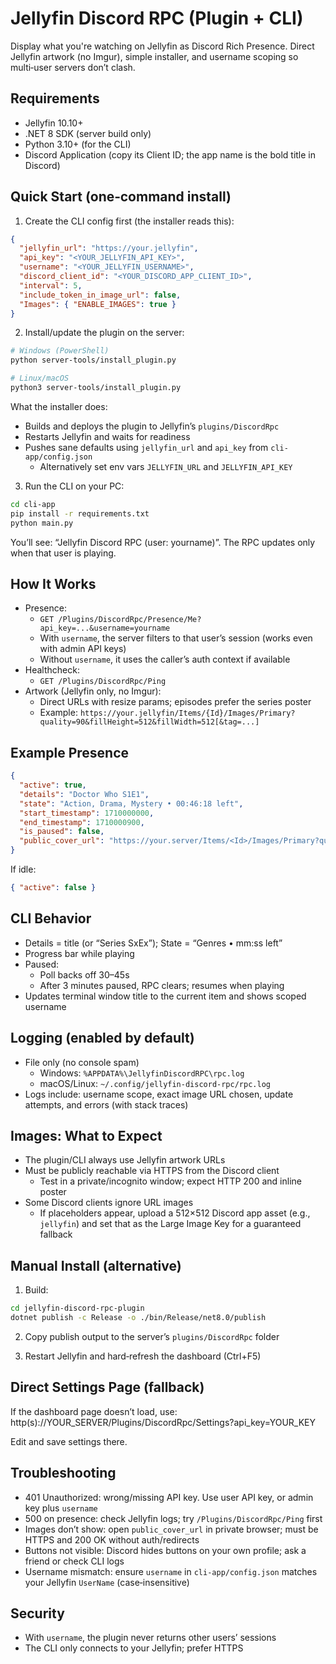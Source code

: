 # Jellyfin Discord RPC (Plugin + CLI)

Display what you're watching on Jellyfin as Discord Rich Presence. Direct Jellyfin artwork (no Imgur), simple installer, and username scoping so multi‑user servers don’t clash.

## Requirements
- Jellyfin 10.10+
- .NET 8 SDK (server build only)
- Python 3.10+ (for the CLI)
- Discord Application (copy its Client ID; the app name is the bold title in Discord)

## Quick Start (one‑command install)

1) Create the CLI config first (the installer reads this):

```json
{
  "jellyfin_url": "https://your.jellyfin",
  "api_key": "<YOUR_JELLYFIN_API_KEY>",
  "username": "<YOUR_JELLYFIN_USERNAME>",
  "discord_client_id": "<YOUR_DISCORD_APP_CLIENT_ID>",
  "interval": 5,
  "include_token_in_image_url": false,
  "Images": { "ENABLE_IMAGES": true }
}
```

2) Install/update the plugin on the server:

```bash
# Windows (PowerShell)
python server-tools/install_plugin.py

# Linux/macOS
python3 server-tools/install_plugin.py
```

What the installer does:
- Builds and deploys the plugin to Jellyfin’s `plugins/DiscordRpc`
- Restarts Jellyfin and waits for readiness
- Pushes sane defaults using `jellyfin_url` and `api_key` from `cli-app/config.json`
  - Alternatively set env vars `JELLYFIN_URL` and `JELLYFIN_API_KEY`

3) Run the CLI on your PC:

```bash
cd cli-app
pip install -r requirements.txt
python main.py
```

You’ll see: “Jellyfin Discord RPC (user: yourname)”. The RPC updates only when that user is playing.

## How It Works

- Presence:
  - `GET /Plugins/DiscordRpc/Presence/Me?api_key=...&username=yourname`
  - With `username`, the server filters to that user’s session (works even with admin API keys)
  - Without `username`, it uses the caller’s auth context if available
- Healthcheck:
  - `GET /Plugins/DiscordRpc/Ping`
- Artwork (Jellyfin only, no Imgur):
  - Direct URLs with resize params; episodes prefer the series poster
  - Example: `https://your.jellyfin/Items/{Id}/Images/Primary?quality=90&fillHeight=512&fillWidth=512[&tag=...]`

## Example Presence

```json
{
  "active": true,
  "details": "Doctor Who S1E1",
  "state": "Action, Drama, Mystery • 00:46:18 left",
  "start_timestamp": 1710000000,
  "end_timestamp": 1710000900,
  "is_paused": false,
  "public_cover_url": "https://your.server/Items/<Id>/Images/Primary?quality=90&fillHeight=512&fillWidth=512&tag=..."
}
```

If idle:
```json
{ "active": false }
```

## CLI Behavior

- Details = title (or “Series SxEx”); State = “Genres • mm:ss left”
- Progress bar while playing
- Paused:
  - Poll backs off 30–45s
  - After 3 minutes paused, RPC clears; resumes when playing
- Updates terminal window title to the current item and shows scoped username

## Logging (enabled by default)

- File only (no console spam)
  - Windows: `%APPDATA%\JellyfinDiscordRPC\rpc.log`
  - macOS/Linux: `~/.config/jellyfin-discord-rpc/rpc.log`
- Logs include: username scope, exact image URL chosen, update attempts, and errors (with stack traces)

## Images: What to Expect

- The plugin/CLI always use Jellyfin artwork URLs
- Must be publicly reachable via HTTPS from the Discord client
  - Test in a private/incognito window; expect HTTP 200 and inline poster
- Some Discord clients ignore URL images
  - If placeholders appear, upload a 512×512 Discord app asset (e.g., `jellyfin`) and set that as the Large Image Key for a guaranteed fallback

## Manual Install (alternative)

1) Build:
```bash
cd jellyfin-discord-rpc-plugin
dotnet publish -c Release -o ./bin/Release/net8.0/publish
```

2) Copy publish output to the server’s `plugins/DiscordRpc` folder

3) Restart Jellyfin and hard‑refresh the dashboard (Ctrl+F5)

## Direct Settings Page (fallback)

If the dashboard page doesn’t load, use: http(s)://YOUR_SERVER/Plugins/DiscordRpc/Settings?api_key=YOUR_KEY

Edit and save settings there.

## Troubleshooting

- 401 Unauthorized: wrong/missing API key. Use user API key, or admin key plus `username`
- 500 on presence: check Jellyfin logs; try `/Plugins/DiscordRpc/Ping` first
- Images don’t show: open `public_cover_url` in private browser; must be HTTPS and 200 OK without auth/redirects
- Buttons not visible: Discord hides buttons on your own profile; ask a friend or check CLI logs
- Username mismatch: ensure `username` in `cli-app/config.json` matches your Jellyfin `UserName` (case‑insensitive)

## Security

- With `username`, the plugin never returns other users’ sessions
- The CLI only connects to your Jellyfin; prefer HTTPS

